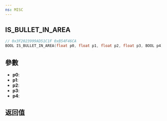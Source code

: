 ```yaml
---
ns: MISC
---
```

## IS_BULLET_IN_AREA

```c
// 0x3F2023999AD51C1F 0xB54F46CA
BOOL IS_BULLET_IN_AREA(float p0, float p1, float p2, float p3, BOOL p4);
```


## 參數
* **p0**: 
* **p1**: 
* **p2**: 
* **p3**: 
* **p4**: 

## 返回值
